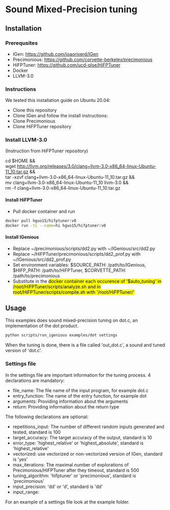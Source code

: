 # Sound Mixed-Precision tuning
## Installation
### Prerequsites
- IGen: https://github.com/joaoriverd/IGen
- Precimonious: https://github.com/corvette-berkeley/precimonious
- HiFPTuner:  https://github.com/ucd-plse/HiFPTuner
- Docker
- LLVM-3.0

### Instructions
We tested this installation guide on Ubuntu 20.04:
- Clone this repository
- Clone IGen and follow the install instructions:
- Clone Precimonious
- Clone HiFPTuner repository

### Install LLVM-3.0
(Instruction from HiFPTuner repository)

cd $HOME && \
wget http://llvm.org/releases/3.0/clang+llvm-3.0-x86_64-linux-Ubuntu-11_10.tar.gz && \
tar -xzvf clang+llvm-3.0-x86_64-linux-Ubuntu-11_10.tar.gz && \
mv clang+llvm-3.0-x86_64-linux-Ubuntu-11_10 llvm-3.0 && \
rm -f clang+llvm-3.0-x86_64-linux-Ubuntu-11_10.tar.gz

#### Install HiFPTuner
- Pull docker container and run
```bash
docker pull hguo15/hifptuner:v0
docker run -ti --name=hi hguo15/hifptuner:v0
```

#### Install IGenious
- Replace ~/precimonious/scripts/dd2.py with ~/IGenious/src/dd2.py
- Replace ~/HiFPTuner/precimonious/scripts/dd2_prof.py with ~/IGenious/src/dd2_prof.py
- Set environment variables: $SOURCE_PATH: /path/to/IGenious, $HIFP_PATH: /path/to/HiFPTuner, $CORVETTE_PATH: /path/to/precimonious
- Substitute in the <mark>docker container<mark/> each occurence of '$auto_tuning' in /root/HiFPTuner/scripts/analyze.sh and in root/HiFPTuner/scripts/compile.sh with '/root/HiFPTuner/'

## Usage
This examples does sound mixed-precision tuning on dot.c, an implementation of the dot product.

```bash
python scripts/run_igenious examples/dot settings
```

When the tuning is done, there is a file called 'out_dot.c', a sound and tuned version of 'dot.c'.

### Settings file
In the settings file are important information for the tuning process. 4 declarations are mandatory:
- file_name: The file name of the input program, for example dot.c
- entry_function: The name of the entry function, for example dot
- arguments: Providing information about the arguments
- return: Providing information about the return type

The following declarations are optional:
- repetitions_input: The number of different random inputs generated and tested, standard is 100
- target_accuracy: The target accuracy of the output, standard is 10
- error_type: 'highest_relative' or 'highest_absolute', standard is 'highest_relative'
- vectorized: use vectorized or non-vectorized version of IGen, standard is 'yes'
- max_iterations: The maximal number of explorations of Precimonious/HiFPTuner after they timeout, standard is 500
- tuning_algorithm: 'hifptuner' or 'precimonious', standard is 'precimonious'
- input_precision: 'dd' or 'd', standard is 'dd'
- input_range:

For an example of a settings file look at the example folder.
